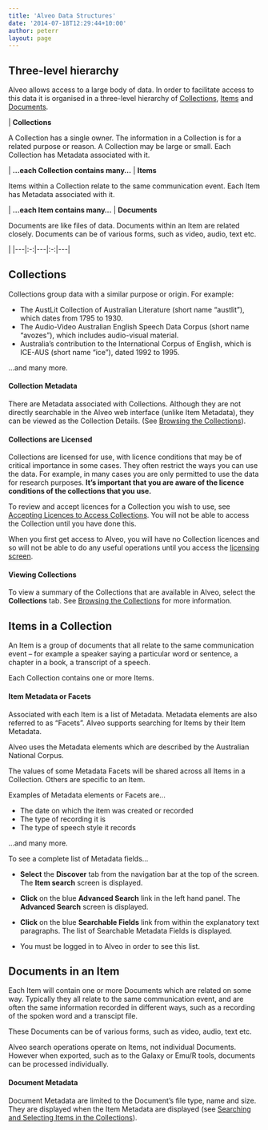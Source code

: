 ```yaml
---
title: 'Alveo Data Structures'
date: '2014-07-18T12:29:44+10:00'
author: peterr
layout: page
---
```


## **Three-level hierarchy**

Alveo allows access to a large body of data. In order to facilitate access to this data it is organised in a three-level hierarchy of [Collections](http://alveo.edu.au/alveo-help/alveo-data-structures#collections), [Items](http://alveo.edu.au/alveo-help/alveo-data-structures#items-in-a-collection) and [Documents](http://alveo.edu.au/alveo-help/alveo-data-structures#documents-in-an-item).

| **Collections**

A Collection has a single owner.  The information in a Collection is for a related purpose or reason.  A Collection may be large or small.  Each Collection has Metadata associated with it.  

 | **…each Collection contains many…** | **Items**

Items within a Collection relate to the same communication event.  Each Item has Metadata associated with it.  

 | **…each   Item contains many…** | **Documents**

Documents are like files of data.  Documents within an Item are related closely.  Documents can be of various forms, such as video, audio, text etc.  

 |
|---|:-:|---|:-:|---|

## **Collections**

Collections group data with a similar purpose or origin. For example:

- The AustLit Collection of Australian Literature (short name “austlit”), which dates from 1795 to 1930.
- The Audio-Video Australian English Speech Data Corpus (short name “avozes”), which includes audio-visual material.
- Australia’s contribution to the International Corpus of English, which is ICE-AUS (short name “ice”), dated 1992 to 1995.

…and many more.

#### Collection Metadata

There are Metadata associated with Collections. Although they are not directly searchable in the Alveo web interface (unlike Item Metadata), they can be viewed as the Collection Details. (See [Browsing the Collections](/alveo-help/discovering-and-searching-the-collections/browsing-the-collections)).

#### Collections are Licensed

Collections are licensed for use, with licence conditions that may be of critical importance in some cases. They often restrict the ways you can use the data. For example, in many cases you are only permitted to use the data for research purposes. **It’s important that you are aware of the licence conditions of the collections that you use.**

To review and accept licences for a Collection you wish to use, see [Accepting Licences to Access Collections](/alveo-help/getting-access-to-alveo-and-galaxy/accepting-licences-to-access-collections). You will not be able to access the Collection until you have done this.

When you first get access to Alveo, you will have no Collection licences and so will not be able to do any useful operations until you access the [licensing screen](/alveo-help/getting-access-to-alveo-and-galaxy/accepting-licences-to-access-collections "Accepting Licences to Access Collections").

#### Viewing Collections

To view a summary of the Collections that are available in Alveo, select the **Collections** tab. See [Browsing the Collections](/alveo-help/discovering-and-searching-the-collections/browsing-the-collections "Browsing the Collections") for more information.

## **Items in a Collection**

An Item is a group of documents that all relate to the same communication event – for example a speaker saying a particular word or sentence, a chapter in a book, a transcript of a speech.

Each Collection contains one or more Items.

#### Item Metadata or Facets

Associated with each Item is a list of Metadata. Metadata elements are also referred to as “Facets”. Alveo supports searching for Items by their Item Metadata.

Alveo uses the Metadata elements which are described by the Australian National Corpus.

The values of some Metadata Facets will be shared across all Items in a Collection. Others are specific to an Item.

Examples of Metadata elements or Facets are…

- The date on which the item was created or recorded
- The type of recording it is
- The type of speech style it records

…and many more.

To see a complete list of Metadata fields…

- **Select** the **Discover** tab from the navigation bar at the top of the screen. The **Item search** screen is displayed.
- **Click** on the blue **Advanced Search** link in the left hand panel. The **Advanced Search** screen is displayed.
- **Click** on the blue **Searchable Fields** link from within the explanatory text paragraphs. The list of Searchable Metadata Fields is displayed.



- You must be logged in to Alveo in order to see this list.

## **Documents in an Item**

Each Item will contain one or more Documents which are related on some way. Typically they all relate to the same communication event, and are often the same information recorded in different ways, such as a recording of the spoken word and a transcipt file.

These Documents can be of various forms, such as video, audio, text etc.

Alveo search operations operate on Items, not individual Documents. However when exported, such as to the Galaxy or Emu/R tools, documents can be processed individually.

#### Document Metadata

Document Metadata are limited to the Document’s file type, name and size. They are displayed when the Item Metadata are displayed (see [Searching and Selecting Items in the Collections](/alveo-help/discovering-and-searching-the-collections/searching-and-selecting-items-in-the-collections)).